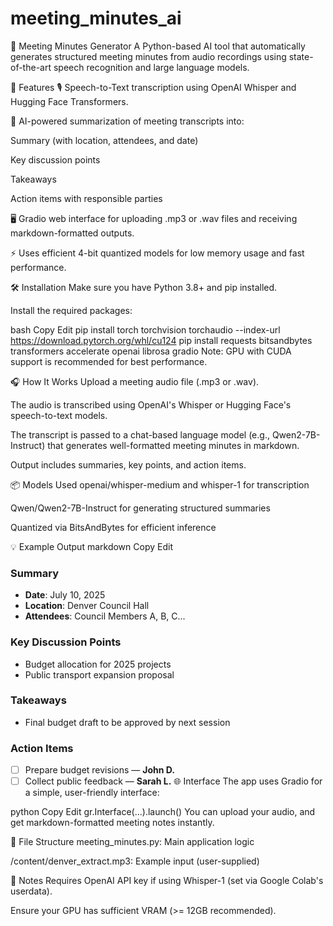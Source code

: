 # meeting_minutes_ai
📝 Meeting Minutes Generator
A Python-based AI tool that automatically generates structured meeting minutes from audio recordings using state-of-the-art speech recognition and large language models.

🚀 Features
🎙️ Speech-to-Text transcription using OpenAI Whisper and Hugging Face Transformers.

🧠 AI-powered summarization of meeting transcripts into:

Summary (with location, attendees, and date)

Key discussion points

Takeaways

Action items with responsible parties

🖥️ Gradio web interface for uploading .mp3 or .wav files and receiving markdown-formatted outputs.

⚡ Uses efficient 4-bit quantized models for low memory usage and fast performance.

🛠️ Installation
Make sure you have Python 3.8+ and pip installed.

Install the required packages:

bash
Copy
Edit
pip install torch torchvision torchaudio --index-url https://download.pytorch.org/whl/cu124
pip install requests bitsandbytes transformers accelerate openai librosa gradio
Note: GPU with CUDA support is recommended for best performance.

🎧 How It Works
Upload a meeting audio file (.mp3 or .wav).

The audio is transcribed using OpenAI's Whisper or Hugging Face's speech-to-text models.

The transcript is passed to a chat-based language model (e.g., Qwen2-7B-Instruct) that generates well-formatted meeting minutes in markdown.

Output includes summaries, key points, and action items.

📦 Models Used
openai/whisper-medium and whisper-1 for transcription

Qwen/Qwen2-7B-Instruct for generating structured summaries

Quantized via BitsAndBytes for efficient inference

💡 Example Output
markdown
Copy
Edit
### Summary
- **Date**: July 10, 2025
- **Location**: Denver Council Hall
- **Attendees**: Council Members A, B, C...

### Key Discussion Points
- Budget allocation for 2025 projects
- Public transport expansion proposal

### Takeaways
- Final budget draft to be approved by next session

### Action Items
- [ ] Prepare budget revisions — **John D.**
- [ ] Collect public feedback — **Sarah L.**
🌐 Interface
The app uses Gradio for a simple, user-friendly interface:

python
Copy
Edit
gr.Interface(...).launch()
You can upload your audio, and get markdown-formatted meeting notes instantly.

📁 File Structure
meeting_minutes.py: Main application logic

/content/denver_extract.mp3: Example input (user-supplied)

🧠 Notes
Requires OpenAI API key if using Whisper-1 (set via Google Colab's userdata).

Ensure your GPU has sufficient VRAM (>= 12GB recommended).
